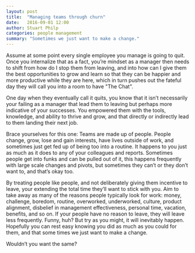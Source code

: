 ```yaml
---
layout: post
title:  "Managing teams through churn"
date:   2016-09-01 12:00
author: Stuart Philp
categories: people management
summary: "Sometimes we just want to make a change."
---
```


Assume at some point every single employee you manage is going to quit. Once you internalize that as a fact, you’re mindset as a manager then needs to shift from how do I stop them from leaving, and into how can I give them the best opportunities to grow and learn so that they can be happier and more productive while they are here, which in turn pushes out the fateful day they will call you into a room to have "The Chat".

One day when they eventually call it quits, you know that it isn’t necessarily your failing as a manager that lead them to leaving but perhaps more indicative of your successes. You empowered them with the tools, knowledge, and ability to thrive and grow, and that directly or indirectly lead to them landing their next job.

Brace yourselves for this one: Teams are made up of people. People change, grow, lose and gain interests, have lives outside of work, and sometimes just get fed up of being too into a routine. It happens to you just as much as it does to any of your colleagues and reports. Sometimes people get into funks and can be pulled out of it, this happens frequently with large scale changes and pivots, but sometimes they can’t or they don’t want to, and that’s okay too.

By treating people like people, and not deliberately giving them incentive to leave, your extending the total time they’ll want to stick with you. Aim to take away as many of the reasons people typically look for work: money, challenge, boredom, routine, overworked, underworked, culture, product alignment, disbelief in management effectiveness, personal time, vacation, benefits, and so on. If your people have no reason to leave, they will leave less frequently. Funny, huh? But try as you might, it will inevitably happen. Hopefully you can rest easy knowing you did as much as you could for them, and that some times we just want to make a change.

Wouldn’t you want the same?
